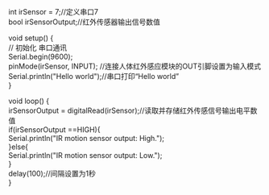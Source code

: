 int irSensor = 7;//定义串口7  
bool irSensorOutput;//红外传感器输出信号数值  

void setup() {  
  // 初始化 串口通讯  
  Serial.begin(9600);  
  pinMode(irSensor, INPUT);     //连接人体红外感应模块的OUT引脚设置为输入模式  
  Serial.println("Hello world");//串口打印“Hello world”  
}  
    
  
void loop() {  
  irSensorOutput = digitalRead(irSensor);//读取并存储红外传感信号输出电平数值  
  if(irSensorOutput ==HIGH){  
    Serial.println("IR motion sensor output: High.");  
  }else{  
    Serial.println("IR motion sensor output: Low.");  
  }  
  delay(100);//间隔设置为1秒  
}  
  
